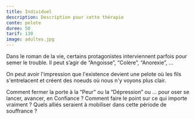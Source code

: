 ```yaml
---
title: Individuel
description: Description pour cette thérapie
conte: pelote
duree: 50
tarif: 130
image: adultes.jpg
---
```

Dans le roman de la vie, certains protagonistes interviennent parfois pour semer le trouble. Il peut s’agir de “Angoisse”, “Colère”, “Anorexie”,  ...

On peut avoir l'impression que l'existence devient une pelote où les fils s'entrelacent et créent des noeuds où nous n'y voyons plus clair.

Comment fermer la porte à la “Peur” ou la “Dépression” ou ... pour oser se lancer, avancer, en Confiance ? Comment faire le point sur ce qui importe vraiment ? Quels alliés seraient à mobiliser dans cette période de souffrance ?
